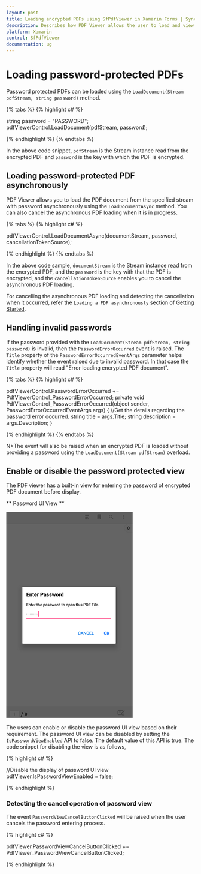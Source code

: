 ```yaml
---
layout: post
title: Loading encrypted PDFs using SfPdfViewer in Xamarin Forms | Syncfusion
description: Describes how PDF Viewer allows the user to load and view the password protected PDF documents in Xamarin Forms
platform: Xamarin
control: SfPdfViewer
documentation: ug
---
```


# Loading password-protected PDFs

Password protected PDFs can be loaded using the `LoadDocument(Stream pdfStream, string password)` method. 

{% tabs %}
{% highlight c# %}

string password = "PASSWORD";
pdfViewerControl.LoadDocument(pdfStream, password);

{% endhighlight %}
{% endtabs %}

In the above code snippet, `pdfStream` is the Stream instance read from the encrypted PDF and `password` is the key with which the PDF is encrypted. 

## Loading password-protected PDF asynchronously

PDF Viewer allows you to load the PDF document from the specified stream with password asynchronously using the `LoadDocumentAsync` method. You can also cancel the asynchronous PDF loading when it is in progress.

{% tabs %}
{% highlight c# %}

pdfViewerControl.LoadDocumentAsync(documentStream, password, cancellationTokenSource);

{% endhighlight %}
{% endtabs %}

In the above code sample, `documentStream` is the Stream instance read from the encrypted PDF, and the `password` is the key with that the PDF is encrypted, and the `cancellationTokenSource` enables you to cancel the asynchronous PDF loading.

For cancelling the asynchronous PDF loading and detecting the cancellation when it occurred, refer the `Loading a PDF asynchronously` section of [Getting Started](https://help.syncfusion.com/xamarin/pdf-viewer/getting-started).

## Handling invalid passwords

If the password provided with the `LoadDocument(Stream pdfStream, string password)` is invalid, then the `PasswordErrorOccurred` event is raised. The `Title` property of the `PasswordErrorOccurredEventArgs` parameter helps identify whether the event raised due to invalid password. In that case the `Title` property will read "Error loading encrypted PDF document". 

{% tabs %}
{% highlight c# %}

pdfViewerControl.PasswordErrorOccurred += PdfViewerControl_PasswordErrorOccurred;
private void PdfViewerControl_PasswordErrorOccurred(object sender, PasswordErrorOccurredEventArgs args)
{
	//Get the details regarding the password error occurred. 
    string title = args.Title;
    string description = args.Description;
}

{% endhighlight %}
{% endtabs %}

N>The event will also be raised when an encrypted PDF is loaded without providing a password using the `LoadDocument(Stream pdfStream)` overload.  

## Enable or disable the password protected view

The PDF viewer has a built-in view for entering the password of encrypted PDF document before display. 

** Password UI View **

![Password View](pdfviewer_images/PasswordView.png)

The users can enable or disable the password UI view based on their requirement. The password UI view can be disabled by setting the `IsPasswordViewEnabled` API to false. The default value of this API is true. The code snippet for disabling the view is as follows, 

{% highlight c# %}
  
  
//Disable the display of password UI view
pdfViewer.IsPasswordViewEnabled = false;

{% endhighlight %}

### Detecting the cancel operation of password view

The event `PasswordViewCancelButtonClicked` will be raised when the user cancels the password entering process.

{% highlight c# %}

pdfViewer.PasswordViewCancelButtonClicked += PdfViewer_PasswordViewCancelButtonClicked;

{% endhighlight %}      

